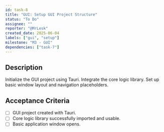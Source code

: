 ```yaml
---
id: task-8
title: "GUI: Setup GUI Project Structure"
status: "To Do"
assignee: ""
reporter: "@MrLesk"
created_date: 2025-06-04
labels: ["gui", "setup"]
milestone: "M3 - GUI"
dependencies: ["task-7"]
---
```


## Description

Initialize the GUI project using Tauri. Integrate the core logic library. Set up basic window layout and navigation placeholders.

## Acceptance Criteria

- [ ] GUI project created with Tauri.
- [ ] Core logic library successfully imported and usable.
- [ ] Basic application window opens.
